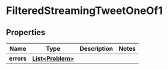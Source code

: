 

# FilteredStreamingTweetOneOf1


## Properties

Name | Type | Description | Notes
------------ | ------------- | ------------- | -------------
**errors** | [**List&lt;Problem&gt;**](Problem.md) |  | 



